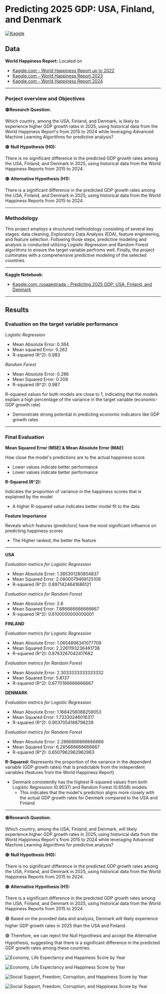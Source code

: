 # Predicting 2025 GDP: USA, Finland, and Denmark

[![Kaggle](https://img.shields.io/badge/Kaggle-20BEFF?style=for-the-badge&logo=kaggle&logoColor=white)](https://www.kaggle.com/code/rosaaestrada/predicting-2025-gdp-usa-finland-and-denmark)

## Data
**World Happiness Report:** Located on 
- [Kaggle.com - World Happiness Report up to 2022](https://www.kaggle.com/datasets/mathurinache/world-happiness-report)
- [Kaggle.com - World Happiness Report 2023](https://www.kaggle.com/datasets/ajaypalsinghlo/world-happiness-report-2023)
- [Kaggle.com - World Happiness Report 2024](https://www.kaggle.com/datasets/ajaypalsinghlo/world-happiness-report-2024)

------------------------------------------------------------------------------------------------------------------------
### Porject overview and Objectives

🟤**Research Question:**

Which country, among the USA, Finland, and Denmark, is likely to experience higher GDP growth rates in 2025, using historical data from the World Happiness Report's from 2015 to 2024 while leveraging Advanced Machine Learning Algorithms for predictive analysis?

🟤 **Null Hypothesis (H0):**

There is no significant difference in the predicted GDP growth rates among the USA, Finland, and Denmark in 2025, using historical data from the World Happiness Reports from 2015 to 2024.

🟤 **Alternative Hypothesis (H1):**

There is a significant difference in the predicted GDP growth rates among the USA, Finland, and Denmark in 2025, using historical data from the World Happiness Reports from 2015 to 2024.

------------------------------------------------------------------------------------------------------------------------

### Methodology

This project employs a structured methodology consisting of several key stages: data cleaning, Exploratory Data Analysis (EDA), feature engineering, and feature selection. Following those steps, predictive modeling and analysis is conducted utilizing Logistic Regression and Random Forest algorithms to ensure the target variable perfroms well. Finally, the project culminates with a comprehensive predictive modeling of the selected countries.

------------------------------------------------------------------------------------------------------------------------

**Kaggle Notebook:**
- [Kaggle.com: rosaaestrada - Predicting 2025 GDP: USA, Finland, and Denmark](https://www.kaggle.com/code/rosaaestrada/predicting-2025-gdp-usa-finland-and-denmark)

------------------------------------------------------------------------------------------------------------------------
## Results
### Evaluation on the target variable performance

*Logistic Regression*
- Mean Absolute Error: 0.364
- Mean squared Error: 0.262
- R-squared (R^2): 0.983

*Random Forest*
- Mean Absolute Error: 0.286
- Mean Squared Error: 0.208
- R-squared (R^2): 0.987

R-squared values for both models are close to 1, indicating that the models explain a high percentage of the variance in the target variable (economic- GDP growth rate)
- Demonstrate strong potential in predicting economic indicators like GDP growth rates

------------------------------------------------------------------------------------------------------------------------

### Final Evaluation

**Mean Squared Error (MSE) & Mean Absolute Error (MAE)**

How close the model's predictions are to the actual happiness score
- Lower values indicate better performance
- Lower values indicate better performance

**R-Squared (R^2):**

Indicates the proportion of variance in the happiness scores that is explained by the model
- A higher R-squared value indicates better model fit to the data

**Feature Importance**

Reveals which features (predictors) have the most significant influence on predicting happiness scores
- The Higher ranked, the better the feature

------------------------------------------------------------------------------------------------------------------------

**USA**

*Evaluation metrics for Logistic Regression*
- Mean Absolute Error: 1.385301280854837
- Mean Squared Error: 2.0800079468125108
- R-squared (R^2): 0.8971424641686121

*Evaluation metrics for Random Forest*
- Mean Absolute Error: 2.6
- Mean Squared Error: 7.886666666666667
- R-squared (R^2): 0.6100000000000001

**FINLAND**

*Evaluation metrics for Logistic Regression*
- Mean Absolute Error: 1.0654896341077709
- Mean Squared Error: 2.2261193236481738
- R-squared (R^2): 0.8763267042417682

*Evaluation metrics for Random Forest*
- Mean Absolute Error: 2.3033333333333332
- Mean Squared Error: 5.8137
- R-squared (R^2): 0.6770166666666667

**DENMARK**

*Evaluation metrics for Logistic Regression*
- Mean Absolute Error: 1.1684256088259053
- Mean Squared Error: 1.73330246016317
- R-squared (R^2): 0.9037054188798239

*Evaluation metrics for Random Forest*
- Mean Absolute Error: 2.2866666666666666
- Mean Squared Error: 6.285666666666667
- R-squared (R^2): 0.6507962962962963

**R-Squared:** Represents the proportion of the variance in the dependent variable (GDP growth rates) that is predictable from the independent variables (features from the World Happiness Report) 
- Denmark consistently has the highest R-squared values from both Logistic Regression (0.9037) and Random Forest (0.6508) models.
  - This indicates that the model's prediction aligns more closely with the actual GDP growth rates for Denmark compared to the USA and Finland 

------------------------------------------------------------------------------------------------------------------------

🟤**Research Question:**

Which country, among the USA, Finland, and Denmark, will likely experience higher GDP growth rates in 2025, using historical data from the World Happiness Report's from 2015 to 2024 while leveraging Advanced Machine Learning Algorithms for predictive analysis?

🟤 **Null Hypothesis (H0):**

There is no significant difference in the predicted GDP growth rates among the USA, Finland, and Denmark in 2025, using historical data from the World Happiness Reports from 2015 to 2024.

🟤 **Alternative Hypothesis (H1):**

There is a significant difference in the predicted GDP growth rates among the USA, Finland, and Denmark in 2025, using historical data from the World Happiness Reports from 2015 to 2024.

🟢 Based on the provided data and analysis, Denmark will likely experience higher GDP growth rates in 2025 than the USA and Finland.

🟢 Therefore, we can reject the Null Hypothesis and accept the Alternative Hypothesis, suggesting that there is a significant difference in the predicted GDP growth rates among these countries.



![Economy, Life Expectancy and Happiness Score by Year](https://github.com/rosaaestrada/Predicting-2025-GDP-USA-FIN-DEN/blob/main/Visualizations/Economy%20-%20Chart.png?raw=true)

![Economy, Life Expectancy and Happiness Score by Year](https://github.com/rosaaestrada/Predicting-2025-GDP-USA-FIN-DEN/blob/main/Visualizations/Economy%20-%20TreeMap.png?raw=true)

![Social Support, Freedom, Corruption, and Happiness Score by Year](https://github.com/rosaaestrada/Predicting-2025-GDP-USA-FIN-DEN/blob/main/Visualizations/Social%20Support%20-%20Chart.png?raw=true)

![Social Support, Freedom, Corruption, and Happiness Score by Year](https://github.com/rosaaestrada/Predicting-2025-GDP-USA-FIN-DEN/blob/main/Visualizations/Social%20Support%20-%20TreeMap.png?raw=true)
